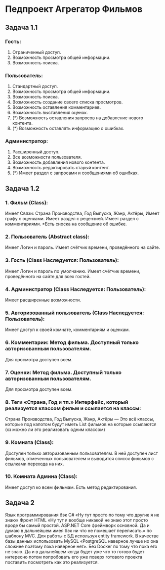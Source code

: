 # Педпроект Агрегатор Фильмов 

## Задача 1.1 

### Гость:
1. Ограниченный доступ.
2. Возможность просмотра общей информации.
3. Возможность поиска.
### Пользователь:
1. Стандартный доступ.
2. Возможность просмотра общей информации.
3. Возможность поиска.
4. Возможность создание своего списка просмотров.
5. Возможность оставления комментариев.
6. Возможность выставления оценок.
7. (*) Возможность оставления запросов на добавление нового контента.
8. (*) Возможность оставлять информацию о ошибках.

### Администратор:
1. Расширенный доступ.
2. Все возможности пользователя.
3. Возможность добавления нового контента.
4. Возможность редактировать старый контент.
5. (*) Имеет раздел с запросами и сообщениями об ошибках.
## Задача 1.2
### 1. Фильм (Class): 
Имеет Связи:
Страна Производства, Год Выпуска, Жанр, Актёры,
Имеет графу с оценками.
Имеет раздел с рецензией.
Имеет раздел с комментариями.
*Есть сноска на сообщение об ошибке.

### 2. Пользователь (Abstract class):
Имеет Логин и пароль.
Имеет счётчик времени, проведённого на сайте.


### 3. Гость (Class Наследуется: Пользователь):
Имеет Логин и пароль по умолчанию.
Имеет счётчик времени, проведённого на сайте для всех гостей.
### 4. Администратор (Class Наследуется: Пользователь):
Имеет расширенные возможности.
### 5. Авторизованный пользователь (Class Наследуется: Пользователь):
Имеет доступ к своей комнате, комментариям и оценкам.
### 6. Комментарии: Метод фильма. Доступный только авторизованным пользователям. 
Для просмотра доступен всем.
### 7. Оценки: Метод фильма. Доступный только авторизованным пользователям. 
Для просмотра доступен всем.
### 8. Теги «Страна, Год и тп.» Интерфейс, который реализуется классом фильм и ссылается на классы:
Страна Производства, Год Выпуска, Жанр, Актёры — Это всё классы, которые под капотом будут иметь List фильмов на которые ссылаются (хз можно ли это реализовать одним классом)
### 9. Комната (Class):
Доступен только авторизованным пользователям. В ней доступен лист фильмов, отмеченных пользователем и выводится список фильмов с ссылками перехода на них.
### 10. Комната Админа (Class):
Имеет доступ ко всем фильмам.
Есть метод редактирования.
## Задача 2
Язык программирования бэк C# «Ну тут просто по тому что другие я не знаю» Фронт HTML «Ну тут я вообще никакой не знаю этот просто вроде бы самый простой. ASP.NET Core фреймворк основной. Да и думаю в дальнейшем имея бэк ни что не помешает переписать.»  по шаблону MVC. Для работы с БД используя entity framework. В качестве базы данных использовать MySQL «PostgreSQL наверное лучше но она сложнее поэтому пока наверное нет». Без Docker по тому что пока его не знаю. Да и в дальнейшем когда будет уже что то готово будет интересно потом попробовать его уже поверх готового проекта поставить посмотреть как это реализуется.

















